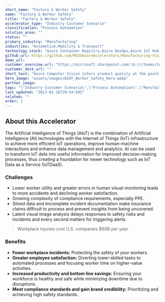 ```yaml
---
short_name: "Factory & Worker Safety"
name: "Factory & Worker Safety"
title: "Factory & Worker Safety"
accelerator_type: "Industry Customer Scenario"
classification: "Process Automation"
solution_area: ""
status: ""
primary_industry: "Manufacturing"
industries: "Automotive,Mobility & Transport"
technology_stack: "Azure Container Registry,Azure DevOps,Azure IoT Hub,Azure KeyVault,Azure Machine Learning,Azure SQL,Azure Storage,Cognitive Services,Docker,Power BI,Python"
github_url: https://github.com/MSUSAzureAccelerators/Manufacturing-Vision-AMD64-Accelerator
demo_url: 
customer_overview_url: "https://microsoft.sharepoint.com/:b:/r/teams/CAF-SolutionAccelerators/Shared%20Documents/General/BVA%20Files/Factory%20%26%20Worker%20Safety/Factory%20and%20Worker%20Safety%20Overview.pdf?csf=1&web=1&e=WHB4tD"
customer_deck_url: ""
short_text: "Azure Computer Vision infers product quality at the point of manufacture on the assembly line in real-time."
hero_image: "assets/images/AIOT_Worker_Safety_Hero.webp"
partner_image: 
tags: "\"Industry Customer Scenario\",\"Process Automation\",\"Manufacturing\",\"Automotive\",\"Mobility & Transport\",\"Azure Container Registry\",\"Azure DevOps\",\"Azure IoT Hub\",\"Azure KeyVault\",\"Azure Machine Learning\",\"Azure SQL\",\"Azure Storage\",\"Cognitive Services\",\"Docker\",\"Power BI\",\"Python\""
last_updated: "2023-01-18T20:54:50Z"
related: ""
order: 2
---
```

## About this Accelerator

The Artificial Intelligence of Things (AIoT) is the combination of Artificial Intelligence (AI) technologies with the Internet of Things (IoT) infrastructure to achieve more efficient IoT operations, improve human-machine interactions and enhance data management and analytics. AI can be used to transform IoT data into useful information for improved decision-making processes, thus creating a foundation for newer technology such as IoT Data as a Service (IoTDaaS).

### Challenges
* Lower worker utility and greater errors in human visual monitoring leads to more accidents and declining worker satisfaction.
* Growing complexity of compliance requirements, especially PPE.
* Siloed data and imcomplete incident documentation make insurance claims difficult to process and prevent insights from being uncovered.
* Latent visual image analysis delays responses to safety risks and incidents and every second matters for triggering alerts.

> Workplace injuries cost U.S. companies $60B per year

### Benefits
* **Fewer workplace incidents:** Protecting the safety of your workers.
* **Greater employee satisfaction:** Diverting lower-skilled tasks to automated processes and focusing worker time on higher-value activities.
* **Increased productivity and bottom line savings:** Ensuring your workforce is healthy and safe while minimizing downtime due to disruptions.
* **Meet compliance standards and gain brand credibility:** Prioritizing and achieving high safety standards.